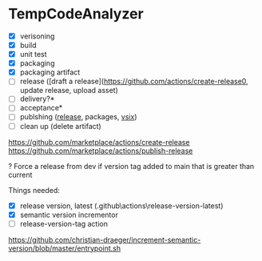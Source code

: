 # TempCodeAnalyzer

- [x] verisoning
- [x] build
- [x] unit test
- [x] packaging
- [x] packaging artifact
- [ ] release ([draft a release](https://github.com/actions/create-release0, update release, upload asset)
- [ ] delivery?*
- [ ] acceptance*
- [ ] publshing ([release](https://github.com/marketplace/actions/publish-a-release), packages, [vsix](https://github.com/cezarypiatek/VsixPublisherAction/blob/main/src/main.ts))
- [ ] clean up (delete artifact)

https://github.com/marketplace/actions/create-release
https://github.com/marketplace/actions/publish-release

? Force a release from dev if version tag added to main that is greater than current

Things needed:

- [x] release version, latest (.github\actions\release-version-latest)
- [x] semantic version incrementor
- [ ] release-version-tag action

https://github.com/christian-draeger/increment-semantic-version/blob/master/entrypoint.sh